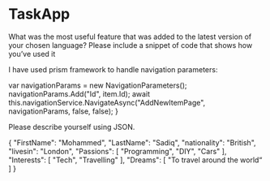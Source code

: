 # TaskApp

What was the most useful feature that was added to the latest version of your chosen language? Please include a snippet of code that shows how you’ve used it

I have used prism framework to handle navigation parameters:

var navigationParams = new NavigationParameters();
navigationParams.Add("Id", item.Id);
await this.navigationService.NavigateAsync("AddNewItemPage", navigationParams, false, false);
} 


Please describe yourself using JSON.

{
"FirstName": "Mohammed",
"LastName": "Sadiq",
"nationality": "British",
"livesin": "London",
"Passions": [
"Programming",
"DIY",
"Cars"
],
"Interests": [
"Tech",
"Travelling"
],
"Dreams": [
"To travel around the world“
] 
}

